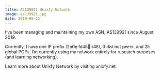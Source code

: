 ```yaml
---
title: AS139921 Unixfy Network
image: as139921.jpg
date: 2019-08-23
---
```


I’ve been managing and maintaining my own ASN, AS139921 since August 2019.

Currently, I have one IP prefix (2a0e:fd45:bee::/48), 3 distinct peers, and 25 global POPs. I’m currently using my network entirely for research purposes (and learning networking).

Learn more about Unixfy Network by visiting unixfy.net.